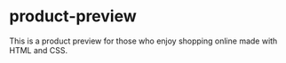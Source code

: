 # product-preview
This is a product preview for those who enjoy shopping online made with HTML and CSS.
